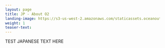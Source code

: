 ```yaml
---
layout: page 
title: JP - About O2
landing-image: https://s3-us-west-2.amazonaws.com/staticassets.oceanoutcomes.org/rollover+images/our-work-hover.jpg
weight: 1
teaser-text:
---
```

TEST JAPANESE TEXT HERE 
